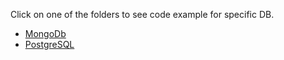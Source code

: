 Click on one of the folders to see code example for specific DB.

- [MongoDb](https://github.com/lukaszwilisowski/domain-repository-example/tree/main/mongodb)
- [PostgreSQL](https://github.com/lukaszwilisowski/domain-repository-example/tree/main/postgresql)
